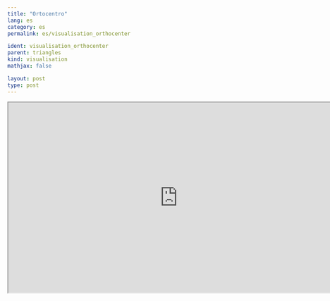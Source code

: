 ```yaml
---
title: "Ortocentro"
lang: es
category: es
permalink: es/visualisation_orthocenter

ident: visualisation_orthocenter
parent: triangles
kind: visualisation
mathjax: false

layout: post
type: post
---
```


<div class="resource vid">
<iframe width="768" height="432"  align="middle"
src="http://www.youtube.com/embed/pIjqGbnQPr4?rel=0">
</iframe>
<a class="ori" href="/images/codes/orthocenter.blend"></a></div>